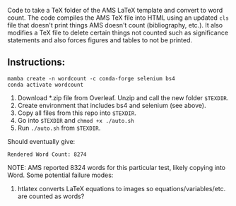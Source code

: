 Code to take a TeX folder of the AMS LaTeX template and convert to word count. The code compiles the AMS TeX file into HTML using an updated `cls` file that doesn't print things AMS doesn't count (bibliography, etc.). It also modifies a TeX file to delete certain things not counted such as significance statements and also forces figures and tables to not be printed.

## Instructions:

```
mamba create -n wordcount -c conda-forge selenium bs4
conda activate wordcount
```

1. Download *.zip file from Overleaf. Unzip and call the new folder `$TEXDIR`.
2. Create environment that includes bs4 and selenium (see above).
3. Copy all files from this repo into `$TEXDIR`.
4. Go into `$TEXDIR` and `chmod +x ./auto.sh`
5. Run `./auto.sh` from `$TEXDIR`.

Should eventually give:

```
Rendered Word Count: 8274
```

NOTE: AMS reported 8324 words for this particular test, likely copying into Word. Some potential failure modes:

1. htlatex converts LaTeX equations to images so equations/variables/etc. are counted as words?